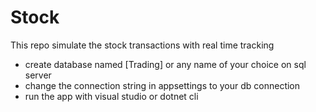 # Stock

This repo simulate the stock transactions with real time tracking

- create database named [Trading] or any name of your choice on sql server 
- change the connection string in appsettings to your db connection
- run the app with visual studio or dotnet cli

